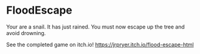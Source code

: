 # FloodEscape

Your are a snail. It has just rained. You must now escape up the tree and avoid drowning.

See the completed game on itch.io!
https://jrpryer.itch.io/flood-escape-html
